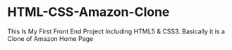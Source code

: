 # HTML-CSS-Amazon-Clone
This Is My First Front End Project Including HTML5 &amp; CSS3. Basically it is a Clone of Amazon Home Page
